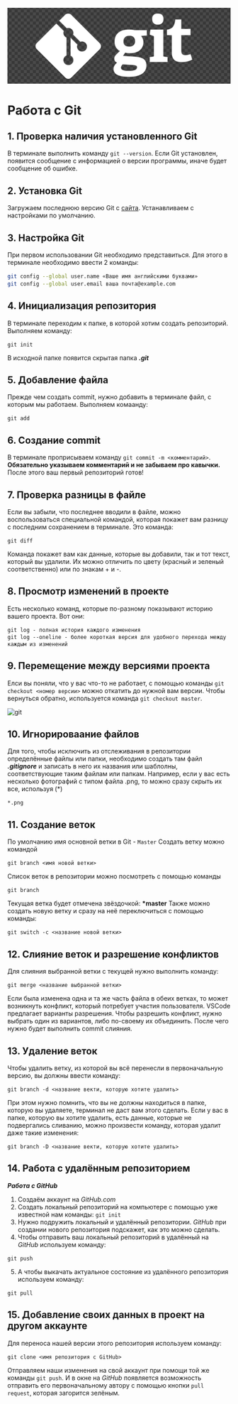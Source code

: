 ![logo](gitlogo.png)
# Работа с Git
## 1. Проверка наличия установленного Git
В терминале выполнить команду `git --version`. Если Git установлен, появится сообщение с информацией о версии программы, иначе будет сообщение об ошибке.

## 2. Установка Git
Загружаем последнюю версию Git с [сайта](https://git-scm.com/downloads).
Устанавливаем с настройками по умолчанию.

## 3. Настройка Git
При первом использовании Git необходимо представиться. Для этого в терминале необходимо ввести 2 команды:
```Bash
git config --global user.name «Ваше имя английскими буквами»
git config --global user.email ваша почта@example.com
```

## 4. Инициализация репозитория
В терминале переходим к папке, в которой хотим создать репозиторий. Выполняем команду:
```
git init
```
В исходной папке появится скрытая папка ***.git***

## 5. Добавление файла
Прежде чем создать commit, нужно добавить в терминале файл, с которым мы работаем. Выполняем комаанду:
```
git add
```

## 6. Создание commit
В терминале проприсываем команду `git commit -m <комментарий>`. **Обязательно указываем комментарий и не забываем про кавычки.** После этого ваш первый репозиторий готов!

## 7. Проверка разницы в файле
Если вы забыли, что последнее вводили в файле, можно воспользоваться специальной командой, которая покажет вам разницу с последним сохранением в терминале. Это команда:
```
git diff
```
Команда покажет вам как данные, которые вы добавили, так и тот текст, который вы удалили. Их можно отличить по цвету (красный и зеленый соответственно) или по знакам \+ и \-.

## 8. Просмотр изменений в проекте
Есть несколько команд, которые по-разному показывают историю вашего проекта. Вот они:
```
git log - полная история каждого изменения
git log --oneline - более короткая версия для удобного перехода между каждым из изменений
```

## 9. Перемещение между версиями проекта
Елси вы поняли, что у вас что-то не работает, с помощью команды `git checkout <номер версии>` можно откатить до нужной вам версии. Чтобы вернуться обратно, используется команда `git checkout master`.

![git](https://soshace.com/wp-content/uploads/2016/03/55e4c75510c933abb382390fbd9501c6.jpg)

## 10. Игнорироваание файлов
Для того, чтобы исключить из отслеживания в репозитории определённые файлы или папки, необходимо создать там файл ***.gitignore*** и записать в него их названия или шаблолны, соответствующие таким файлам или папкам. Например, если у вас есть несколько фотографий с типом файла .png, то можно сразу скрыть их все, используя (*)
```
*.png
```

## 11. Создание веток
По умолчанию имя основной ветки в Git - `Master`
Создать ветку можно командой
```
git branch <имя новой ветки>
```

Список веток в репозитории можно посмотреть с помощью команды 
```
git branch
```
Текущая ветка будет отмечена звёздочкой: __\*master__
Также можно создать новую ветку и сразу на неё переключиться с помощью команды:
```
git switch -c <название новой ветки>
```
## 12. Слияние веток и разрешение конфликтов
Для слияния выбранной ветки с текущей нужно выполнить команду:
```
git merge <название выбранной ветки>
```
Если была изменена одна и та же часть файла в обеих ветках, то может возникнуть конфликт, который потребует участия пользователя. VSCode предлагает варианты разрешения.
Чтобы разрешить конфликт, нужно выбрать один из вариантов, либо по-своему их объединить. После чего нужно будет выполнить commit слияния.

## 13. Удаление веток
Чтобы удалить ветку, из которой вы всё перенесли в первоначальную версию, вы должны ввести команду:
```
git branch -d <название векти, которую хотите удалить>
```
При этом нужно помнить, что вы не должны находиться в папке, которую вы удаляете, терминал не даст вам этого сделать. 
Если у вас в папке, которую вы хотите удалить, есть данные, которые не подвергались сливанию, можно произвести команду, которая удалит даже такие изменения:
```
git branch -D <название векти, которую хотите удалить>
```

## 14. Работа с удалённым репозиторием
***Работа с GitHub***
1. Создаём аккаунт на *GitHub.com*
2. Создать локальный репозиторий на компьютере с помощью уже известной нам команды: `git init`
3. Нужно подружить локальный и удалённый репозитории. *GitHub* при создании нового репозитория подскажет, как это можно сделать.
4. Чтобы отправить ваш локальный репозиторий в удалённый на *GitHub* используем команду:
```
git push
```
5. А чтобы выкачать актуальное состояние из удалённого репозитория используем команду:
```
git pull
```

## 15. Добавление своих данных в проект на другом аккаунте
Для переноса нашей версии этого репозитория используем команду:
```
git clone <имя репозитория с GitHub>
```
Отправляем наши изменения на свой аккаунт при помощи той же команды `git push`. И в окне на *GitHub* появляется возможность отправить его первоначальному автору с помощью кнопки `pull request`, которая загорится зелёным.

